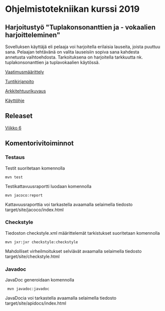# Ohjelmistotekniikan kurssi 2019
## Harjoitustyö "Tuplakonsonanttien ja - vokaalien harjoitteleminen"

Sovelluksen käyttäjä eli pelaaja  voi harjoitella erilaisia lauseita, joista puuttuu sana. 
Pelaajan tehtävänä on valita lauseisiin sopiva sana kahdesta annetusta vaihtoehdosta. Tarkoituksena on harjoitella tarkkuutta nk. tuplakonsonanttien ja tuplavokaalien käytössä.

[Vaatimusmäärittely](https://github.com/ajnarhi/ot-harjoitustyo/blob/master/dokumentointi/vaatimusmaarittely.md)

[Tuntikirjanpito](https://github.com/ajnarhi/ot-harjoitustyo/blob/master/dokumentointi/tuntikirjanpito.md)

[Arkkitehtuurikuvaus](https://github.com/ajnarhi/ot-harjoitustyo/blob/master/dokumentointi/arkkitehtuuri.md)

[Käyttöhje](https://github.com/ajnarhi/ot-harjoitustyo/blob/master/dokumentointi/kayttoohje.md)

## Releaset

[Viikko 6](linkki)

## Komentorivitoiminnot
### Testaus

Testit suoritetaan komennolla

	mvn test


Testikattavuusraportti luodaan komennolla

	mvn jacoco:report


Kattavuusraporttia voi tarkastella avaamalla selaimella tiedosto target/site/jacoco/index.html


### Checkstyle

Tiedoston checkstyle.xml määrittelemät tarkistukset suoritetaan komennolla
 
	mvn jxr:jxr checkstyle:checkstyle

Mahdolliset virheilmoitukset selviävät avaamalla selaimella tiedosto target/site/checkstyle.html

### Javadoc

JavaDoc generoidaan  komennolla
	
	 mvn javadoc:javadoc

JavaDocia voi tarkastella avaamalla selaimella tiedosto target/site/apidocs/index.html

